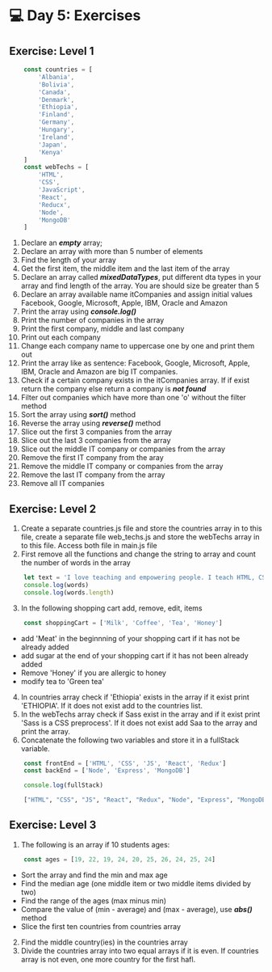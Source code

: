 # 💻 Day 5: Exercises
## Exercise: Level 1
```js
    const countries = [
        'Albania',
        'Bolivia',
        'Canada',
        'Denmark',
        'Ethiopia',
        'Finland',
        'Germany',
        'Hungary',
        'Ireland',
        'Japan',
        'Kenya'
    ] 
    const webTechs = [
        'HTML',
        'CSS',
        'JavaScript',
        'React',
        'Reducx',
        'Node',
        'MongoDB'
    ]
```
1. Declare an ___empty___ array;
2. Declare an array with more than 5 number of elements
3. Find the length of your array
4. Get the first item, the middle item and the last item of the array
5. Declare an array called ***mixedDataTypes***, put different dta types in your array and find length of the array. You are should size be greater than 5
6. Declare an array available name itCompanies and assign initial values Facebook, Google, Microsoft, Apple, IBM, Oracle and Amazon
7. Print the array using ***console.log()***
8. Print the number of companies in the array
9. Print the first company, middle and last company
10. Print out each company
11. Change each company name to uppercase one by one and print them out
12. Print the array like as sentence: Facebook, Google, Microsoft, Apple, IBM, Oracle and Amazon are big IT companies.
13. Check if a certain company exists in the itCompanies array. If if exist return the company else return a company is ***not found***
14. Filter out companies which have more than one 'o' without the filter method
15. Sort the array using ***sort()*** method
16. Reverse the array using ***reverse()*** method
17. Slice out the first 3 companies from the array
18. Slice out the last 3 companies from the array
19. Slice out the middle IT company or companies from the array
20. Remove the first IT company from the aray
21. Remove the middle IT company or companies from the array
22. Remove the last IT company from the array
23. Remove all IT companies
## Exercise: Level 2
1. Create a separate countries.js file and store the countries array in to this file, create a separate file web_techs.js and store the webTechs array in to this file. Access both file in main.js file
2. First remove all the functions and change the string to array and count the number of words in the array
```js
    let text = 'I love teaching and empowering people. I teach HTML, CSS, JS, React, Python.'
    console.log(words)
    console.log(words.length)
```
3. In the following shopping cart add, remove, edit, items
```js
    const shoppingCart = ['Milk', 'Coffee', 'Tea', 'Honey']
```
- add 'Meat' in the beginnning of your shopping cart if it has not be already added
- add sugar at the end of your shopping cart if it has not been already added
- Remove 'Honey' if you are allergic to honey
- modify tea to 'Green tea'
4. In countries array check if 'Ethiopia' exists in the array if it exist print 'ETHIOPIA'. If it does not exist add to the countries list.
5. In the webTechs array check if Sass exist in the array and if it exist print 'Sass is a CSS preprocess'. If it does not exist add Saa to the array and print the array.
6. Concatenate the following two variables and store it in a fullStack variable.
```js
    const frontEnd = ['HTML', 'CSS', 'JS', 'React', 'Redux']
    const backEnd = ['Node', 'Express', 'MongoDB']

    console.log(fullStack)
```
```sh
    ["HTML", "CSS", "JS", "React", "Redux", "Node", "Express", "MongoDB"]
```
## Exercise: Level 3
1. The following is an array if 10 students ages:
```js
    const ages = [19, 22, 19, 24, 20, 25, 26, 24, 25, 24]
```
- Sort the array and find the min and max age
- Find the median age (one middle item or two middle items divided by two)
- Find the range of the ages (max minus min)
- Compare the value of (min - average) and (max - average), use ***abs()*** method
- Slice the first ten countries from countries array
2. Find the middle country(ies) in the countries array
3. Divide the countries array into two equal arrays if it is even. If countries array is not even, one more country for the first hafl.